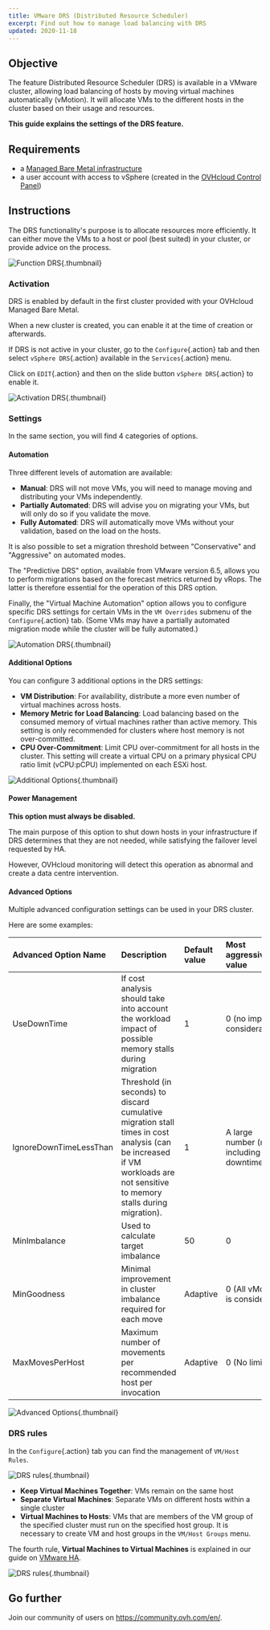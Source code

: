 ```yaml
---
title: VMware DRS (Distributed Resource Scheduler)
excerpt: Find out how to manage load balancing with DRS
updated: 2020-11-18
---
```


## Objective

The feature Distributed Resource Scheduler (DRS) is available in a VMware cluster, allowing load balancing of hosts by moving virtual machines automatically (vMotion). It will allocate VMs to the different hosts in the cluster based on their usage and resources.

**This guide explains the settings of the DRS feature.**

## Requirements

- a [Managed Bare Metal infrastructure](https://www.ovhcloud.com/en-ie/managed-bare-metal/)
- a user account with access to vSphere (created in the [OVHcloud Control Panel](https://www.ovh.com/auth/?action=gotomanager&from=https://www.ovh.ie/&ovhSubsidiary=ie))

## Instructions

The DRS functionality's purpose is to allocate resources more efficiently. It can either move the VMs to a host or pool (best suited) in your cluster, or provide advice on the process.

![Function DRS](drs0.png){.thumbnail}

### Activation

DRS is enabled by default in the first cluster provided with your OVHcloud Managed Bare Metal.

When a new cluster is created, you can enable it at the time of creation or afterwards.

If DRS is not active in your cluster, go to the `Configure`{.action} tab and then select `vSphere DRS`{.action} available in the `Services`{.action} menu.

Click on `EDIT`{.action} and then on the slide button `vSphere DRS`{.action} to enable it.

![Activation DRS](drs01.png){.thumbnail}

### Settings

In the same section, you will find 4 categories of options.

#### Automation

Three different levels of automation are available:

- **Manual**: DRS will not move VMs, you will need to manage moving and distributing your VMs independently.
- **Partially Automated**: DRS will advise you on migrating your VMs, but will only do so if you validate the move.
- **Fully Automated**: DRS will automatically move VMs without your validation, based on the load on the hosts.

It is also possible to set a migration threshold between "Conservative" and "Aggressive" on automated modes.

The "Predictive DRS" option, available from VMware version 6.5, allows you to perform migrations based on the forecast metrics returned by vRops.
The latter is therefore essential for the operation of this DRS option.

Finally, the "Virtual Machine Automation" option allows you to configure specific DRS settings for certain VMs in the `VM Overrides` submenu of the `Configure`{.action} tab. (Some VMs may have a partially automated migration mode while the cluster will be fully automated.)

![Automation DRS](drs02.png){.thumbnail}

#### Additional Options

You can configure 3 additional options in the DRS settings:

- **VM Distribution**: For availability, distribute a more even number of virtual machines across hosts.
- **Memory Metric for Load Balancing**: Load balancing based on the consumed memory of virtual machines rather than active memory. This setting is only recommended for clusters where host memory is not over-committed.
- **CPU Over-Commitment**:  Limit CPU over-commitment for all hosts in the cluster. This setting will create a virtual CPU on a primary physical CPU ratio limit (vCPU:pCPU) implemented on each ESXi host.

![Additional Options](drs03.png){.thumbnail}

#### Power Management

**This option must always be disabled.**

The main purpose of this option to shut down hosts in your infrastructure if DRS determines that they are not needed, while satisfying the failover level requested by HA.

However, OVHcloud monitoring will detect this operation as abnormal and create a data centre intervention.

#### Advanced Options

Multiple advanced configuration settings can be used in your DRS cluster.

Here are some examples:

|Advanced Option Name|Description|Default value|Most aggressive value|
|:---|:---|:---|:---|
|UseDownTime|If cost analysis should take into account the workload impact of possible memory stalls during migration|1|0 (no impact consideration)|
|IgnoreDownTimeLessThan|Threshold (in seconds) to discard cumulative migration stall times in cost analysis (can be increased if VM workloads are not sensitive to memory stalls during migration).|1|A large number (not including downtime)|
|MinImbalance|Used to calculate target imbalance|50|0|
|MinGoodness|Minimal improvement in cluster imbalance required for each move|Adaptive|0 (All vMotion is considered)|
|MaxMovesPerHost|Maximum number of movements per recommended host per invocation|Adaptive|0 (No limits)|

![Advanced Options](drs05.png){.thumbnail}

### DRS rules

In the `Configure`{.action} tab you can find the management of `VM/Host Rules`.

![DRS rules](drs06.png){.thumbnail}

- **Keep Virtual Machines Together**: VMs remain on the same host
- **Separate Virtual Machines**: Separate VMs on different hosts within a single cluster
- **Virtual Machines to Hosts**: VMs that are members of the VM group of the specified cluster must run on the specified host group. It is necessary to create VM and host groups in the `VM/Host Groups` menu.

The fourth rule, **Virtual Machines to Virtual Machines** is explained in our guide on [VMware HA](vmware_ha_high_availability1.).

![DRS rules](drs07.png){.thumbnail}

## Go further

Join our community of users on <https://community.ovh.com/en/>.
